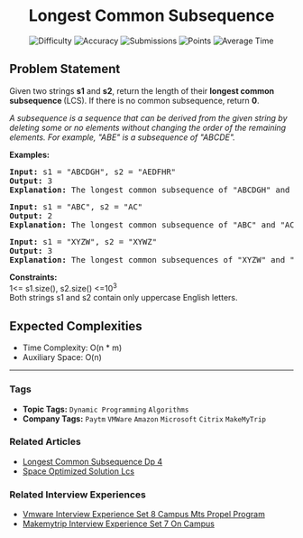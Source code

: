 <h1 align="center">Longest Common Subsequence</h1>

<p align="center">
  <img alt="Difficulty" title="Difficulty" src="https://custom-icon-badges.demolab.com/badge/Difficulty: Medium-1F222E?style=for-the-badge&logoColor=white&logo=fire"/>
  <img alt="Accuracy" title="Accuracy" src="https://custom-icon-badges.demolab.com/badge/Accuracy: 41.68%25-1F222E?style=for-the-badge&logoColor=white&logo=target"/>
  <img alt="Submissions" title="Submissions" src="https://custom-icon-badges.demolab.com/badge/Submissions: 316K+-1F222E?style=for-the-badge&logoColor=white&logo=repo"/>
  <img alt="Points" title="Points" src="https://custom-icon-badges.demolab.com/badge/Points: 4-1F222E?style=for-the-badge&logoColor=white&logo=award"/>
  <img alt="Average Time" title="Average Time" src="https://custom-icon-badges.demolab.com/badge/Average%20Time: N/A-1F222E?style=for-the-badge&logoColor=white&logo=clock"/>
</p>

## Problem Statement

Given two strings <b>s1</b> and <b>s2</b>, return the length of their <b>longest common subsequence </b>(LCS). If there is no common subsequence, return <b>0</b>.

<i>A subsequence is a sequence that can be derived from the given string by deleting some or no elements without changing the order of the remaining elements. For example, "ABE" is a subsequence of "ABCDE".</i>

<b>Examples:</b>

<pre><b>Input: </b>s1 = "ABCDGH", s2 = "AEDFHR"
<b>Output: </b>3<b>
Explanation: </b>The longest common subsequence of "ABCDGH" and "AEDFHR" is "ADH", which has a length of 3.
</pre>

<pre><b>Input: </b>s1 = "ABC", s2 = "AC"
<b>Output: </b>2<b>
Explanation: </b>The longest common subsequence of "ABC" and "AC" is "AC", which has a length of 2.</pre>

<pre><b>Input: </b>s1 = "XYZW", s2 = "XYWZ"
<b>Output: </b>3<b>
Explanation: </b>The longest common subsequences of "XYZW" and "XYWZ" are "XYZ" and "XYW", both of length 3.</pre>

<b>Constraints:</b><br>1<= s1.size(), s2.size() <=10<sup>3<br></sup>Both strings s1 and s2 contain only uppercase English letters.

## Expected Complexities
- Time Complexity: O(n * m)
- Auxiliary Space: O(n)

<hr>

### Tags
- **Topic Tags:** `Dynamic Programming` `Algorithms`
- **Company Tags:** `Paytm` `VMWare` `Amazon` `Microsoft` `Citrix` `MakeMyTrip`

### Related Articles
- [Longest Common Subsequence Dp 4](https://www.geeksforgeeks.org/longest-common-subsequence-dp-4/)
- [Space Optimized Solution Lcs](https://www.geeksforgeeks.org/space-optimized-solution-lcs/)

### Related Interview Experiences
- [Vmware Interview Experience Set 8 Campus Mts Propel Program](https://www.geeksforgeeks.org/vmware-interview-experience-set-8-campus-mts-propel-program/)
- [Makemytrip Interview Experience Set 7 On Campus](https://www.geeksforgeeks.org/makemytrip-interview-experience-set-7-on-campus/)
